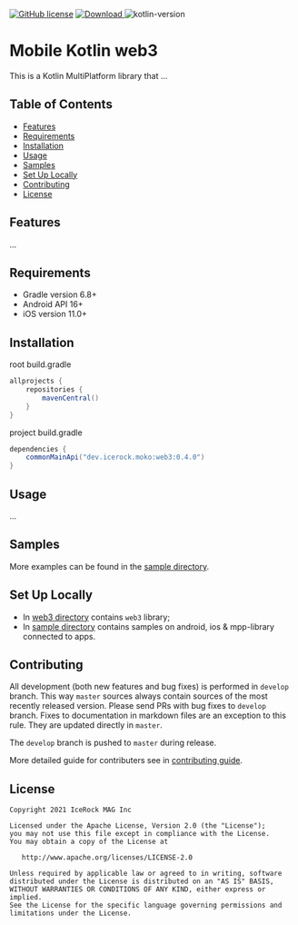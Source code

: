 [![GitHub license](https://img.shields.io/badge/license-Apache%20License%202.0-blue.svg?style=flat)](http://www.apache.org/licenses/LICENSE-2.0) [![Download](https://img.shields.io/maven-central/v/dev.icerock.moko/web3) ](https://repo1.maven.org/maven2/dev/icerock/moko/web3/) ![kotlin-version](https://kotlin-version.aws.icerock.dev/kotlin-version?group=dev.icerock.moko&name=web3)

# Mobile Kotlin web3
This is a Kotlin MultiPlatform library that ...

## Table of Contents
- [Features](#features)
- [Requirements](#requirements)
- [Installation](#installation)
- [Usage](#usage)
- [Samples](#samples)
- [Set Up Locally](#set-up-locally)
- [Contributing](#contributing)
- [License](#license)

## Features
...

## Requirements
- Gradle version 6.8+
- Android API 16+
- iOS version 11.0+

## Installation
root build.gradle  
```groovy
allprojects {
    repositories {
        mavenCentral()
    }
}
```

project build.gradle
```groovy
dependencies {
    commonMainApi("dev.icerock.moko:web3:0.4.0")
}
```

## Usage
...

## Samples
More examples can be found in the [sample directory](sample).

## Set Up Locally 
- In [web3 directory](web3) contains `web3` library;
- In [sample directory](sample) contains samples on android, ios & mpp-library connected to apps.

## Contributing
All development (both new features and bug fixes) is performed in `develop` branch. This way `master` sources always contain sources of the most recently released version. Please send PRs with bug fixes to `develop` branch. Fixes to documentation in markdown files are an exception to this rule. They are updated directly in `master`.

The `develop` branch is pushed to `master` during release.

More detailed guide for contributers see in [contributing guide](CONTRIBUTING.md).

## License
        
    Copyright 2021 IceRock MAG Inc
    
    Licensed under the Apache License, Version 2.0 (the "License");
    you may not use this file except in compliance with the License.
    You may obtain a copy of the License at
    
       http://www.apache.org/licenses/LICENSE-2.0
    
    Unless required by applicable law or agreed to in writing, software
    distributed under the License is distributed on an "AS IS" BASIS,
    WITHOUT WARRANTIES OR CONDITIONS OF ANY KIND, either express or implied.
    See the License for the specific language governing permissions and
    limitations under the License.
